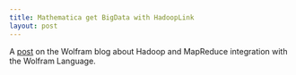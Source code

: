 ```yaml
---
title: Mathematica get BigData with HadoopLink
layout: post
---
```


A
[post](http://blog.wolfram.com/2013/07/31/mathematica-gets-bigdata-with-hadooplink/)
on the Wolfram blog about Hadoop and MapReduce integration with the Wolfram Language.
